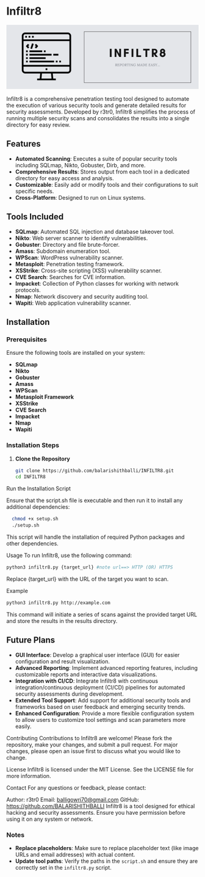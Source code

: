 # Infiltr8

![Infiltr8 Banner](/assets/Banner.png) <!-- Replace with actual banner image URL -->

Infiltr8 is a comprehensive penetration testing tool designed to automate the execution of various security tools and generate detailed results for security assessments. Developed by r3tr0, Infiltr8 simplifies the process of running multiple security scans and consolidates the results into a single directory for easy review.

## Features

- **Automated Scanning**: Executes a suite of popular security tools including SQLmap, Nikto, Gobuster, Dirb, and more.
- **Comprehensive Results**: Stores output from each tool in a dedicated directory for easy access and analysis.
- **Customizable**: Easily add or modify tools and their configurations to suit specific needs.
- **Cross-Platform**: Designed to run on Linux systems.

## Tools Included

- **SQLmap**: Automated SQL injection and database takeover tool.
- **Nikto**: Web server scanner to identify vulnerabilities.
- **Gobuster**: Directory and file brute-forcer.
- **Amass**: Subdomain enumeration tool.
- **WPScan**: WordPress vulnerability scanner.
- **Metasploit**: Penetration testing framework.
- **XSStrike**: Cross-site scripting (XSS) vulnerability scanner.
- **CVE Search**: Searches for CVE information.
- **Impacket**: Collection of Python classes for working with network protocols.
- **Nmap**: Network discovery and security auditing tool.
- **Wapiti**: Web application vulnerability scanner.

## Installation

### Prerequisites

Ensure the following tools are installed on your system:

- **SQLmap**
- **Nikto**
- **Gobuster**
- **Amass**
- **WPScan**
- **Metasploit Framework**
- **XSStrike**
- **CVE Search**
- **Impacket**
- **Nmap**
- **Wapiti**

### Installation Steps

1. **Clone the Repository**

   ```bash
   git clone https://github.com/balarishithballi/INFILTR8.git
   cd INFILTR8
Run the Installation Script

Ensure that the script.sh file is executable and then run it to install any additional dependencies:

```bash
  chmod +x setup.sh
  ./setup.sh
```
This script will handle the installation of required Python packages and other dependencies.

Usage
To run Infiltr8, use the following command:

```bash
python3 infiltr8.py {target_url} #note url==> HTTP (OR) HTTPS
```
Replace {target_url} with the URL of the target you want to scan.

Example
```bash
python3 infiltr8.py http://example.com
```
This command will initiate a series of scans against the provided target URL and store the results in the results directory.

## Future Plans

- **GUI Interface**: Develop a graphical user interface (GUI) for easier configuration and result visualization.
- **Advanced Reporting**: Implement advanced reporting features, including customizable reports and interactive data visualizations.
- **Integration with CI/CD**: Integrate Infiltr8 with continuous integration/continuous deployment (CI/CD) pipelines for automated security assessments during development.
- **Extended Tool Support**: Add support for additional security tools and frameworks based on user feedback and emerging security trends.
- **Enhanced Configuration**: Provide a more flexible configuration system to allow users to customize tool settings and scan parameters more easily.


Contributing
Contributions to Infiltr8 are welcome! Please fork the repository, make your changes, and submit a pull request. For major changes, please open an issue first to discuss what you would like to change.

License
Infiltr8 is licensed under the MIT License. See the LICENSE file for more information.

Contact
For any questions or feedback, please contact:

Author: r3tr0
Email: balligowri70@gmail.com
GitHub: https://github.com/BALARISHITHBALLI
Infiltr8 is a tool designed for ethical hacking and security assessments. Ensure you have permission before using it on any system or network.

### Notes
- **Replace placeholders**: Make sure to replace placeholder text (like image URLs and email addresses) with actual content.
- **Update tool paths**: Verify the paths in the `script.sh` and ensure they are correctly set in the `infiltr8.py` script.
